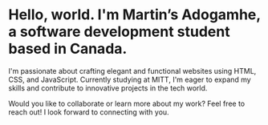 <!--
**matineno/matineno** is a ✨ _special_ ✨ repository because its `README.md` (this file) appears on your GitHub profile.

Here are some ideas to get you started:

- 🔭 I’m currently working on ...
- 🌱 I’m currently learning ...
- 👯 I’m looking to collaborate on ...
- 🤔 I’m looking for help with ...
- 💬 Ask me about ...
- 📫 How to reach me: ...
- 😄 Pronouns: ...
- ⚡ Fun fact: ...
-->
# Hello, world. I'm Martin’s Adogamhe, a software development student based in Canada.

I'm passionate about crafting elegant and functional websites using HTML, CSS, and JavaScript. Currently studying at MITT, I'm eager to expand my skills and contribute to innovative projects in the tech world.

Would you like to collaborate or learn more about my work? Feel free to reach out! I look forward to connecting with you.
